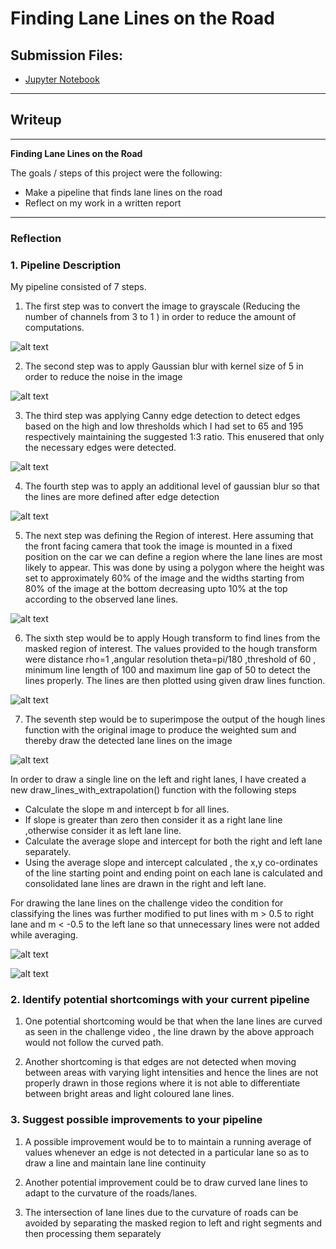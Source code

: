 # **Finding Lane Lines on the Road** 

## **Submission Files:**
* [Jupyter Notebook](https://github.com/AkshathaHolla91/CarND-LaneLines-P1/blob/master/P1.ipynb)
---

## Writeup
---

**Finding Lane Lines on the Road**

The goals / steps of this project were the following:
* Make a pipeline that finds lane lines on the road
* Reflect on my work in a written report


[//]: # (Image References)

[grayscale]: ./writeup_images/grayscale.png "Grayscale"

[blur1]: ./writeup_images/blur1.png "Blur 1"

[cannyedge]: ./writeup_images/cannyedge.png "Canny Edge"

[blur2]: ./writeup_images/blur2.png "Blur 2"

[roi]: ./writeup_images/roi.png "ROI"

[houghv1]: ./writeup_images/hough_v1.png "Hough Lines"

[weightedv1]: ./writeup_images/weighted_v1.png "Weighted Sum"

[houghv2]: ./writeup_images/houghlines.png "Hough Lines Extrapolated"

[weighted]: ./writeup_images/weighted.png "Weighted after Extrapolation"

---

### Reflection

### 1. Pipeline Description

My pipeline consisted of 7 steps.

1. The first step was to convert the image to grayscale (Reducing the number of channels from 3 to 1 ) in order to reduce the amount of computations.

![alt text][grayscale]

2. The second step was to apply Gaussian blur with kernel size of 5 in order to reduce the noise in the image

![alt text][blur1]

3. The third step was applying Canny edge detection to detect edges based on the high and low thresholds which I had set to 65 and 195 respectively maintaining the suggested 1:3 ratio. This enusered that only the necessary edges were detected.

![alt text][cannyedge]

4. The fourth step was to apply an additional level of gaussian blur so that the lines are more defined after edge detection

![alt text][blur2]

5. The next step was defining the Region of interest. Here assuming that the front facing camera that took the image is mounted in a fixed position on the car we can define a region where the lane lines are most likely to appear. This was done by using a polygon where the height  was set to approximately 60% of the image and the widths starting from 80% of the image at the bottom decreasing upto 10% at the top according to the observed lane lines.

![alt text][roi]

6. The sixth step would be to apply Hough transform to find lines from the masked region of interest. The values provided to the hough transform were distance rho=1 ,angular resolution theta=pi/180 ,threshold of 60 , minimum line length of 100 and maximum line gap of 50 to detect the lines properly. The lines are then plotted using given draw lines function.

![alt text][houghv1] 

7. The seventh step would be to superimpose the output of the hough lines function with the original image to produce the weighted sum and thereby draw the detected lane lines on the image

![alt text][weightedv1] 


In order to draw a single line on the left and right lanes, I have created a new  draw_lines_with_extrapolation() function with the following steps
* Calculate the slope m and intercept b for all lines.
* If slope is greater than zero then consider it as a right lane line ,otherwise consider it as left lane line.
* Calculate the average slope and intercept for both the right and left lane separately.
* Using the average slope and intercept calculated , the x,y co-ordinates of the line starting point and ending point on each lane is calculated and consolidated lane lines are drawn in the right and left lane.

For drawing the lane lines on the challenge video the  condition for classifying the lines was further modified to put lines with m > 0.5 to right lane and  m < -0.5 to the left lane so that unnecessary lines were not added while averaging.

![alt text][houghv2] 


![alt text][weighted]



### 2. Identify potential shortcomings with your current pipeline


1. One potential shortcoming would be that when the  lane lines are curved as seen in the challenge video , the line drawn by the above approach would not follow the curved path.

2. Another shortcoming is that edges are not detected when moving between areas with varying light intensities and hence the lines are not properly drawn in those regions where it is not able to differentiate between bright areas and light coloured lane lines.



### 3. Suggest possible improvements to your pipeline

1. A possible improvement would be to to maintain a running average of  values whenever an edge is not detected in a particular lane so as to draw a line and maintain lane line continuity

2. Another potential improvement could be to draw curved lane lines to adapt to the curvature of the roads/lanes.

3. The intersection of lane lines due to the curvature of roads can be avoided by separating the masked region to left and right segments and then processing them separately
